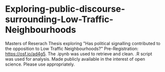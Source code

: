 # Exploring-public-discourse-surrounding-Low-Traffic-Neighbourhoods
Masters of Reserach Thesis exploring "Has political signalling contributed to the opposition to Low Traffic Neighbourhoods?" Pre-Registration: https://osf.io/ad4g5.  The .ipynb was used to retrieve and clean. .R script was used for analysis.  Made publicly available in the interest of open science. Please use appropriately. 
